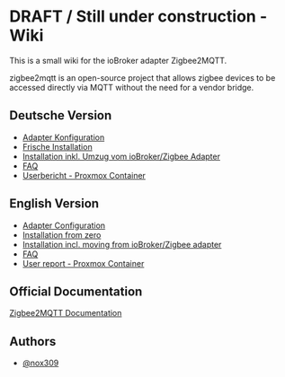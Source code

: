 # DRAFT / Still under construction - Wiki 

This is a small wiki for the ioBroker adapter Zigbee2MQTT.

zigbee2mqtt is an open-source project that allows zigbee devices to be accessed directly via MQTT without the need for a vendor bridge.


## Deutsche Version

 - [Adapter Konfiguration](./DE/DE_AdapterConfig.md)
 - [Frische Installation](./DE/DE_get-started.md)
 - [Installation inkl. Umzug vom ioBroker/Zigbee Adapter](./DE/DE_get-started_move.md)
 - [FAQ](./DE/DE_faq.md)
 - [Userbericht - Proxmox Container](./DE/DE_Instruction_Proxmox_Container.md)


 ## English Version

 - [Adapter Configuration](./EN/EN_AdapterConfig.md)
 - [Installation from zero](./EN/EN_get-started.md)
 - [Installation incl. moving from ioBroker/Zigbee adapter](./EN/EN_get-started_move.md)
 - [FAQ](./EN/EN_faq.md)
 - [User report - Proxmox Container](./EN/EN_Instruction_Proxmox_Container.md)


## Official Documentation

[Zigbee2MQTT Documentation](https://www.zigbee2mqtt.io)

## Authors

- [@nox309](https://www.github.com/nox309)


